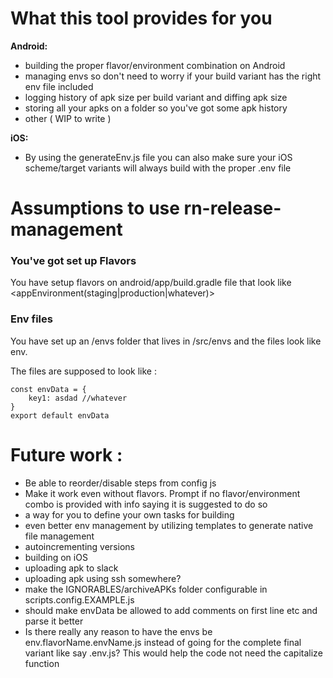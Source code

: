 # What this tool provides for you

**Android:**
- building the proper flavor/environment combination on Android
- managing envs so don't need to worry if your build variant has the right env file included
- logging history of apk size per build variant and diffing apk size
- storing all your apks on a folder so you've got some apk history
- other ( WIP to write )

**iOS:**
- By using the generateEnv.js file you can also make sure your iOS scheme/target variants will always build with the proper .env file

# Assumptions to use rn-release-management

### You've got set up Flavors
You have setup flavors on android/app/build.gradle file that look like
<appName><appEnvironment(staging|production|whatever)>

### Env files
You have set up an /envs folder that lives in /src/envs and the files look like
env.<appName><appEnvironment>

The files are supposed to look like :

```
const envData = {
    key1: asdad //whatever
}
export default envData
```

# Future work :

- Be able to reorder/disable steps from config js
- Make it work even without flavors. Prompt if no flavor/environment combo is provided with info
saying it is suggested to do so
- a way for you to define your own tasks for building
- even better env management by utilizing templates to generate native file management
- autoincrementing versions
- building on iOS
- uploading apk to slack
- uploading apk using ssh somewhere?
- make the IGNORABLES/archiveAPKs folder configurable in scripts.config.EXAMPLE.js
- should make envData be allowed to add comments on first line etc and parse it better
- Is there really any reason to have the envs be env.flavorName.envName.js instead of going for the complete final variant like say <appName><envName>.env.js? This would help the code not need the capitalize function